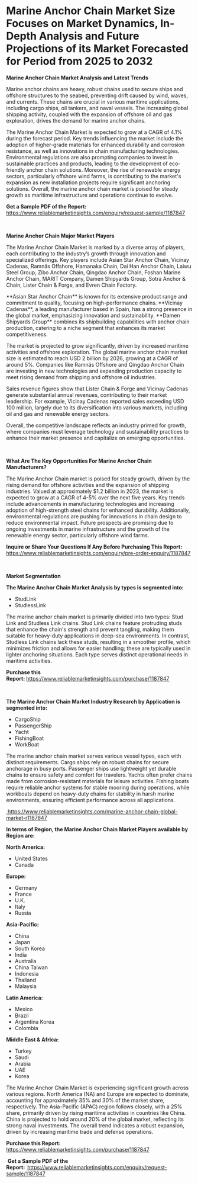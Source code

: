 <p><h1>Marine Anchor Chain Market Size Focuses on Market Dynamics, In-Depth Analysis and Future Projections of its Market Forecasted for Period from 2025 to 2032</h1></p><p><strong>Marine Anchor Chain Market Analysis and Latest Trends</strong></p>
<p><p>Marine anchor chains are heavy, robust chains used to secure ships and offshore structures to the seabed, preventing drift caused by wind, waves, and currents. These chains are crucial in various maritime applications, including cargo ships, oil tankers, and naval vessels. The increasing global shipping activity, coupled with the expansion of offshore oil and gas exploration, drives the demand for marine anchor chains.</p><p>The Marine Anchor Chain Market is expected to grow at a CAGR of 4.1% during the forecast period. Key trends influencing the market include the adoption of higher-grade materials for enhanced durability and corrosion resistance, as well as innovations in chain manufacturing technologies. Environmental regulations are also prompting companies to invest in sustainable practices and products, leading to the development of eco-friendly anchor chain solutions. Moreover, the rise of renewable energy sectors, particularly offshore wind farms, is contributing to the market's expansion as new installation projects require significant anchoring solutions. Overall, the marine anchor chain market is poised for steady growth as maritime infrastructure and operations continue to evolve.</p></p>
<p><strong>Get a Sample PDF of the Report:&nbsp;</strong> <a href="https://www.reliablemarketinsights.com/enquiry/request-sample/1187847?utm_campaign=2185&utm_medium=2&utm_source=Github&utm_content=ia&utm_term=18042025&utm_id=marine-anchor-chain">https://www.reliablemarketinsights.com/enquiry/request-sample/1187847</a></p>
<p>&nbsp;</p>
<p><strong>Marine Anchor Chain Major Market Players</strong></p>
<p><p>The Marine Anchor Chain Market is marked by a diverse array of players, each contributing to the industry’s growth through innovation and specialized offerings. Key players include Asian Star Anchor Chain, Vicinay Cadenas, Ramnäs Offshore, Hamanaka Chain, Dai Han Anchor Chain, Laiwu Steel Group, Zibo Anchor Chain, Qingdao Anchor Chain, Foshan Marine Anchor Chain, MARIT Company, Damen Shipyards Group, Sotra Anchor & Chain, Lister Chain & Forge, and Evren Chain Factory.</p><p>**Asian Star Anchor Chain** is known for its extensive product range and commitment to quality, focusing on high-performance chains. **Vicinay Cadenas**, a leading manufacturer based in Spain, has a strong presence in the global market, emphasizing innovation and sustainability. **Damen Shipyards Group** combines its shipbuilding capabilities with anchor chain production, catering to a niche segment that enhances its market competitiveness.</p><p>The market is projected to grow significantly, driven by increased maritime activities and offshore exploration. The global marine anchor chain market size is estimated to reach USD 2 billion by 2026, growing at a CAGR of around 5%. Companies like Ramnäs Offshore and Qingdao Anchor Chain are investing in new technologies and expanding production capacity to meet rising demand from shipping and offshore oil industries.</p><p>Sales revenue figures show that Lister Chain & Forge and Vicinay Cadenas generate substantial annual revenues, contributing to their market leadership. For example, Vicinay Cadenas reported sales exceeding USD 100 million, largely due to its diversification into various markets, including oil and gas and renewable energy sectors.</p><p>Overall, the competitive landscape reflects an industry primed for growth, where companies must leverage technology and sustainability practices to enhance their market presence and capitalize on emerging opportunities.</p></p>
<p>&nbsp;</p>
<p><strong>What Are The Key Opportunities For Marine Anchor Chain Manufacturers?</strong></p>
<p><p>The Marine Anchor Chain market is poised for steady growth, driven by the rising demand for offshore activities and the expansion of shipping industries. Valued at approximately $1.2 billion in 2023, the market is expected to grow at a CAGR of 4-5% over the next five years. Key trends include advancements in manufacturing technologies and increasing adoption of high-strength steel chains for enhanced durability. Additionally, environmental regulations are pushing for innovations in chain design to reduce environmental impact. Future prospects are promising due to ongoing investments in marine infrastructure and the growth of the renewable energy sector, particularly offshore wind farms.</p></p>
<p><strong>Inquire or Share Your Questions If Any Before Purchasing This Report:</strong> <a href="https://www.reliablemarketinsights.com/enquiry/pre-order-enquiry/1187847?utm_campaign=2185&utm_medium=2&utm_source=Github&utm_content=ia&utm_term=18042025&utm_id=marine-anchor-chain">https://www.reliablemarketinsights.com/enquiry/pre-order-enquiry/1187847</a></p>
<p>&nbsp;</p>
<p><strong>Market Segmentation</strong></p>
<p><strong>The Marine Anchor Chain Market Analysis by types is segmented into:</strong></p>
<p><ul><li>StudLink</li><li>StudlessLink</li></ul></p>
<p><p>The marine anchor chain market is primarily divided into two types: Stud Link and Studless Link chains. Stud Link chains feature protruding studs that enhance the chain's strength and prevent tangling, making them suitable for heavy-duty applications in deep-sea environments. In contrast, Studless Link chains lack these studs, resulting in a smoother profile, which minimizes friction and allows for easier handling; these are typically used in lighter anchoring situations. Each type serves distinct operational needs in maritime activities.</p></p>
<p><strong>Purchase this Report:&nbsp;</strong><a href="https://www.reliablemarketinsights.com/purchase/1187847?utm_campaign=2185&utm_medium=2&utm_source=Github&utm_content=ia&utm_term=18042025&utm_id=marine-anchor-chain">https://www.reliablemarketinsights.com/purchase/1187847</a></p>
<p>&nbsp;</p>
<p><strong>The Marine Anchor Chain Market Industry Research by Application is segmented into:</strong></p>
<p><ul><li>CargoShip</li><li>PassengerShip</li><li>Yacht</li><li>FishingBoat</li><li>WorkBoat</li></ul></p>
<p><p>The marine anchor chain market serves various vessel types, each with distinct requirements. Cargo ships rely on robust chains for secure anchorage in busy ports. Passenger ships use lightweight yet durable chains to ensure safety and comfort for travelers. Yachts often prefer chains made from corrosion-resistant materials for leisure activities. Fishing boats require reliable anchor systems for stable mooring during operations, while workboats depend on heavy-duty chains for stability in harsh marine environments, ensuring efficient performance across all applications.</p></p>
<p><a href="https://www.reliablemarketinsights.com/marine-anchor-chain-global-market-r1187847?utm_campaign=2185&utm_medium=2&utm_source=Github&utm_content=ia&utm_term=18042025&utm_id=marine-anchor-chain">&nbsp;https://www.reliablemarketinsights.com/marine-anchor-chain-global-market-r1187847</a></p>
<p><strong>In terms of Region, the Marine Anchor Chain Market Players available by Region are:</strong></p>
<p>
    <p> <strong> North America: </strong>
        <ul>
            <li>United States</li>
            <li>Canada</li>
        </ul>
        </p> 
    <p> <strong> Europe: </strong>
        <ul>
            <li>Germany</li>
            <li>France</li>
            <li>U.K.</li>
            <li>Italy</li>
            <li>Russia</li>
        </ul>
        </p> 
    <p> <strong> Asia-Pacific: </strong>
        <ul>
            <li>China</li>
            <li>Japan</li>
            <li>South Korea</li>
            <li>India</li>
            <li>Australia</li>
            <li>China Taiwan</li>
            <li>Indonesia</li>
            <li>Thailand</li>
            <li>Malaysia</li>
        </ul>
        </p> 
    <p> <strong> Latin America: </strong>
        <ul>
            <li>Mexico</li>
            <li>Brazil</li>
            <li>Argentina Korea</li>
            <li>Colombia</li>
        </ul>
        </p> 
    <p> <strong> Middle East & Africa: </strong>
        <ul>
            <li>Turkey</li>
            <li>Saudi</li>
            <li>Arabia</li>
            <li>UAE</li>
            <li>Korea</li>
        </ul>
    </p>
    </p>
<p><p>The Marine Anchor Chain Market is experiencing significant growth across various regions. North America (NA) and Europe are expected to dominate, accounting for approximately 35% and 30% of the market share, respectively. The Asia-Pacific (APAC) region follows closely, with a 25% share, primarily driven by rising maritime activities in countries like China. China is projected to hold around 20% of the global market, reflecting its strong naval investments. The overall trend indicates a robust expansion, driven by increasing maritime trade and defense operations.</p></p>
<p><strong>Purchase this Report: </strong><a href="https://www.reliablemarketinsights.com/purchase/1187847?utm_campaign=2185&utm_medium=2&utm_source=Github&utm_content=ia&utm_term=18042025&utm_id=marine-anchor-chain">https://www.reliablemarketinsights.com/purchase/1187847</a></p>
<p>&nbsp;<strong>Get a Sample PDF of the Report:&nbsp;&nbsp;</strong><a href="https://www.reliablemarketinsights.com/enquiry/request-sample/1187847?utm_campaign=2185&utm_medium=2&utm_source=Github&utm_content=ia&utm_term=18042025&utm_id=marine-anchor-chain">https://www.reliablemarketinsights.com/enquiry/request-sample/1187847</a></p>
<p><strong></strong></p>
<p><p></p><p></p><p></p></p>